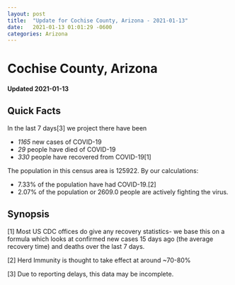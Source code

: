 ```yaml
---
layout: post
title:  "Update for Cochise County, Arizona - 2021-01-13"
date:   2021-01-13 01:01:29 -0600
categories: Arizona
---
```


# Cochise County, Arizona
#### Updated 2021-01-13

## Quick Facts

In the last 7 days[3] we project there have been
- *1165* new cases of COVID-19
- *29* people have died of COVID-19
- *330* people have recovered from COVID-19[1]

The population in this census area is 125922. By our calculations:
- 7.33% of the population have had COVID-19.[2]
- 2.07% of the population or 2609.0 people are actively fighting the virus.

## Synopsis




[1] Most US CDC offices do give any recovery statistics- we base this on a formula which looks at confirmed new cases
15 days ago (the average recovery time) and deaths over the last 7 days.

[2] Herd Immunity is thought to take effect at around ~70-80%

[3] Due to reporting delays, this data may be incomplete.
 
    
